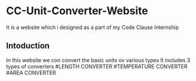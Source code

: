 # CC-Unit-Converter-Website

It is a website which i designed as a part of my Code Clause Internship
## Intoduction
In this website we con convert the basic units ov various types
 It includes 3 types of converters
 #LENGTH CONVERTER
 #TEMPERATURE CONVERTER
 #AREA CONVERTER
 
